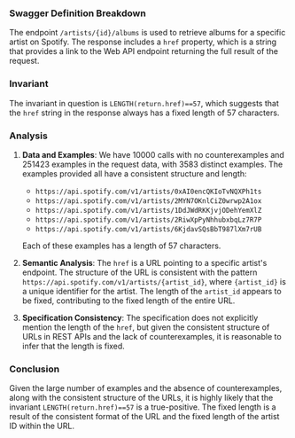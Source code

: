 ### Swagger Definition Breakdown
The endpoint `/artists/{id}/albums` is used to retrieve albums for a specific artist on Spotify. The response includes a `href` property, which is a string that provides a link to the Web API endpoint returning the full result of the request.

### Invariant
The invariant in question is `LENGTH(return.href)==57`, which suggests that the `href` string in the response always has a fixed length of 57 characters.

### Analysis
1. **Data and Examples**: We have 10000 calls with no counterexamples and 251423 examples in the request data, with 3583 distinct examples. The examples provided all have a consistent structure and length:
   - `https://api.spotify.com/v1/artists/0xAI0encQKIoTvNQXPh1ts`
   - `https://api.spotify.com/v1/artists/2MYN7OKnlCiZ0wrwp2A1ox`
   - `https://api.spotify.com/v1/artists/1DdJWdRKKjvjODehYemXlZ`
   - `https://api.spotify.com/v1/artists/2RiwXpPyNhhubxbqLz7R7P`
   - `https://api.spotify.com/v1/artists/6KjdavSQsBbT987lXm7rUB`

   Each of these examples has a length of 57 characters.

2. **Semantic Analysis**: The `href` is a URL pointing to a specific artist's endpoint. The structure of the URL is consistent with the pattern `https://api.spotify.com/v1/artists/{artist_id}`, where `{artist_id}` is a unique identifier for the artist. The length of the `artist_id` appears to be fixed, contributing to the fixed length of the entire URL.

3. **Specification Consistency**: The specification does not explicitly mention the length of the `href`, but given the consistent structure of URLs in REST APIs and the lack of counterexamples, it is reasonable to infer that the length is fixed.

### Conclusion
Given the large number of examples and the absence of counterexamples, along with the consistent structure of the URLs, it is highly likely that the invariant `LENGTH(return.href)==57` is a true-positive. The fixed length is a result of the consistent format of the URL and the fixed length of the artist ID within the URL.
